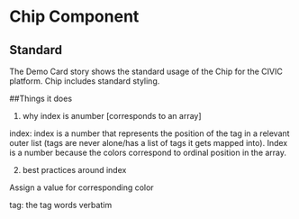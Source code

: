 # Chip Component

## Standard

The Demo Card story shows the standard usage of the Chip for the CIVIC platform. Chip includes standard styling.

##Things it does

1. why index is anumber [corresponds to an array]

index: index is a number that represents the position of the tag in a relevant outer list (tags are never alone/has a list of tags it gets mapped into). Index is a number because the colors correspond to ordinal position in the array.

2. best practices around index

Assign a value for corresponding color

tag: the tag words verbatim
